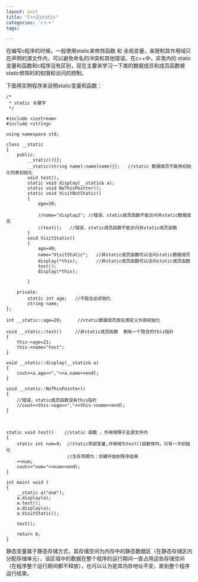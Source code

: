 ```yaml
---
layout: post
title: "C++之static"
categories: 'c＋＋'
tags:

---
```



在编写c程序的时候，一般使用static来修饰函数 和 全局变量，来限制其作用域只在声明的源文件内，可以避免命名的冲突和其他错误。在c++中，非类内的 static变量和函数和c程序没有区别，现在主要来学习一下类的数据成员和成员函数被static修饰时的权限和访问的控制。

下面用实例程序来说明static变量和函数：

	/*
	 * static 关键字
	 */

	#include <iostream>
	#include <string>

	using namespace std;

	class __static
	{
		public:
			__static(){};
			__static(string name):name(name){};   //static 数据成员不能用初始化列表初始化
			void test();
			static void display(__static& a); 	
			static void NoThisPointer();
			static void VisitNotStatic()
			{
				age=30;

				//name="display2"; //错误，static成员函数不能访问非static数据成员
				//test();   //错误，static成员函数不能访问非static成员函数
			}
			void VisitStatic()
			{
				age=40;
				name="VisitStatic";   //非static成员函数可以访问static数据成员
				display(*this);       //非static成员函数可以访问static成员函数
				test();
				display(*this);

			}

		private:
			static int age;   //不能在此初始化
			string name;
	};

	int __static::age=20;      //static数据成员放在类定义外部初始化

	void __static::test()     //非static成员函数  都有一个隐含的this指针
	{
		this->age=21;
		this->name="test";
	}

	void __static::display(__static& a)
	{
		cout<<a.age<<","<<a.name<<endl;
	}

	void __static::NoThisPointer()
	{
		//错误，static成员函数没有this指针 
		//cout<<this->age<<","<<this->name<<endl;
	}



	static void test()    //static 函数 ，作用域限于此源文件内
	{
		static int num=0;  //static局部变量,作用域为test()函数体内，只有一次初始化
						   //生存周期为：创建开始到程序结束
		++num;
		cout<<"num="<<num<<endl;
	}
	
	int main( void )
	{
		__static a("one");
		a.display(a);
		a.test();
		a.display(a);
		a.VisitStatic();
	
		test();
	
		return 0;
	}


静态变量属于静态存储方式，其存储空间为内存中的静态数据区（在静态存储区内分配存储单元），该区域中的数据在整个程序的运行期间一直占用这些存储空间（在程序整个运行期间都不释放），也可以认为是其内存地址不变，直到整个程序运行结束。


